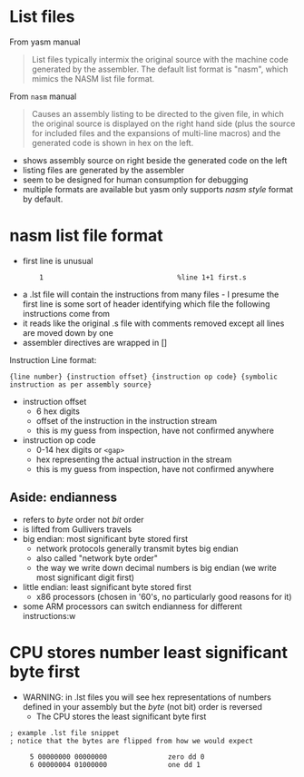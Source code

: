 # List files

From yasm manual

> List files typically intermix the original source with the machine
> code generated by the assembler. The default list format is "nasm",
> which mimics the NASM list file format.

From `nasm` manual

> Causes an assembly listing to be directed to the given file, in
> which the original source is displayed on the right hand side (plus
> the source for included files and the expansions of multi-line
> macros) and the generated code is shown in hex on the left.

* shows assembly source on right beside the generated code on the left
* listing files are generated by the assembler
* seem to be designed for human consumption for debugging
* multiple formats are available but yasm only supports _nasm style_ format by default.

# nasm list file format

* first line is unusual
    ```
        1                                 %line 1+1 first.s
    ```
* a .lst file will contain the instructions from many files - I presume the first line is some sort of header identifying which file the following instructions come from
* it reads like the original .s file with comments removed except all lines are moved down by one
* assembler directives are wrapped in []

Instruction Line format:

```
{line number} {instruction offset} {instruction op code} {symbolic instruction as per assembly source}
```

* instruction offset
    * 6 hex digits
    * offset of the instruction in the instruction stream
    * this is my guess from inspection, have not confirmed anywhere
*  instruction op code
    * 0-14 hex digits or `<gap>`
    * hex representing the actual instruction in the stream
    * this is my guess from inspection, have not confirmed anywhere

## Aside: endianness

* refers to *byte* order not *bit* order
* is lifted from Gullivers travels
* big endian: most significant byte stored first
    * network protocols generally transmit bytes big endian
    * also called "network byte order"
    * the way we write down decimal numbers is big endian (we write most significant digit first)
* little endian: least significant byte stored first
    * x86 processors (chosen in '60's, no particularly good reasons for it)
* some ARM processors can switch endianness for different instructions:w

# CPU stores number least significant byte first

* WARNING: in .lst files you will see hex representations of numbers defined in
  your assembly but the *byte* (not bit) order is reversed
    * The CPU stores the least significant byte first

```
; example .lst file snippet
; notice that the bytes are flipped from how we would expect

     5 00000000 00000000               zero dd 0
     6 00000004 01000000               one dd 1
```

